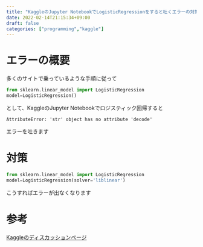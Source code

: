 ```yaml
---
title: "KaggleのJupyter NotebookでLogisticRegressionをすると吐くエラーの対策"
date: 2022-02-14T21:15:34+09:00
draft: false
categories: ["programming","kaggle"]
---
```


# エラーの概要
多くのサイトで乗っているような手順に従って
```python
from sklearn.linear_model import LogisticRegression
model=LogisticRegression()
```
として、KaggleのJupyter Notebookでロジスティック回帰すると
```shell
AttributeError: 'str' object has no attribute 'decode'
```
エラーを吐きます
# 対策
```python
from sklearn.linear_model import LogisticRegression
model=LogisticRegression(solver='liblinear')
```
こうすればエラーが出なくなります

# 参考
[Kaggleのディスカッションページ](https://www.kaggle.com/general/269699)
